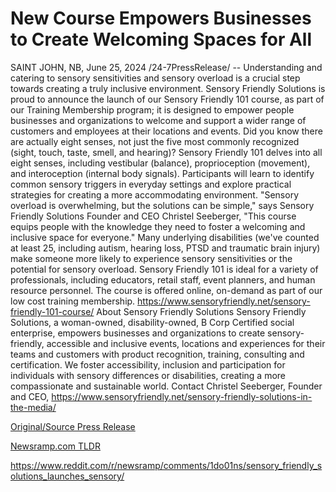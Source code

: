 # New Course Empowers Businesses to Create Welcoming Spaces for All

SAINT JOHN, NB, June 25, 2024 /24-7PressRelease/ -- Understanding and catering to sensory sensitivities and sensory overload is a crucial step towards creating a truly inclusive environment.  Sensory Friendly Solutions is proud to announce the launch of our Sensory Friendly 101 course, as part of our Training Membership program; it is designed to empower people businesses and organizations to welcome and support a wider range of customers and employees at their locations and events.  Did you know there are actually eight senses, not just the five most commonly recognized (sight, touch, taste, smell, and hearing)? Sensory Friendly 101 delves into all eight senses, including vestibular (balance), proprioception (movement), and interoception (internal body signals). Participants will learn to identify common sensory triggers in everyday settings and explore practical strategies for creating a more accommodating environment.  "Sensory overload is overwhelming, but the solutions can be simple," says Sensory Friendly Solutions Founder and CEO Christel Seeberger, "This course equips people with the knowledge they need to foster a welcoming and inclusive space for everyone."  Many underlying disabilities (we've counted at least 25, including autism, hearing loss, PTSD and traumatic brain injury) make someone more likely to experience sensory sensitivities or the potential for sensory overload.  Sensory Friendly 101 is ideal for a variety of professionals, including educators, retail staff, event planners, and human resource personnel. The course is offered online, on-demand as part of our low cost training membership.  https://www.sensoryfriendly.net/sensory-friendly-101-course/  About Sensory Friendly Solutions Sensory Friendly Solutions, a woman-owned, disability-owned, B Corp Certified social enterprise, empowers businesses and organizations to create sensory-friendly, accessible and inclusive events, locations and experiences for their teams and customers with product recognition, training, consulting and certification. We foster accessibility, inclusion and participation for individuals with sensory differences or disabilities, creating a more compassionate and sustainable world.  Contact Christel Seeberger, Founder and CEO, https://www.sensoryfriendly.net/sensory-friendly-solutions-in-the-media/ 

[Original/Source Press Release](https://www.24-7pressrelease.com/press-release/511946/new-course-empowers-businesses-to-create-welcoming-spaces-for-all)
                    

[Newsramp.com TLDR](None) 

https://www.reddit.com/r/newsramp/comments/1do01ns/sensory_friendly_solutions_launches_sensory/